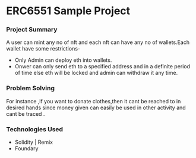 # ERC6551 Sample Project

### Project Summary
A user can mint any no of nft and each nft can have any no of wallets.Each wallet have some restrictions-
- Only Admin can deploy eth into wallets.
- Onwer can only send eth to a specified address and in a definite period of time else eth will be locked and admin can withdraw it any time.

### Problem Solving
For instance ,if you want to donate clothes,then it cant be reached to in desired hands since money given can easily be used in other activity and cant be traced .


### Technologies Used
- Solidity | Remix
- Foundary 

  
